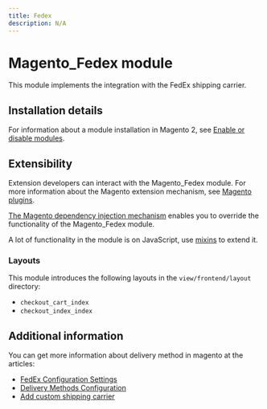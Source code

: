 ```yaml
---
title: Fedex
description: N/A
---
```


# Magento_Fedex module

This module implements the integration with the FedEx shipping carrier.

## Installation details

For information about a module installation in Magento 2, see [Enable or disable modules](https://experienceleague.adobe.com/docs/commerce-operations/installation-guide/tutorials/manage-modules.html).

## Extensibility

Extension developers can interact with the Magento_Fedex module. For more information about the Magento extension mechanism, see [Magento plugins](https://developer.adobe.com/commerce/php/development/components/plugins/).

[The Magento dependency injection mechanism](https://developer.adobe.com/commerce/php/development/components/dependency-injection/) enables you to override the functionality of the Magento_Fedex module.

A lot of functionality in the module is on JavaScript, use [mixins](https://developer.adobe.com/commerce/frontend-core/javascript/mixins/) to extend it.

### Layouts

This module introduces the following layouts in the `view/frontend/layout` directory:

- `checkout_cart_index`
- `checkout_index_index`

## Additional information

You can get more information about delivery method in magento at the articles:

- [FedEx Configuration Settings](https://experienceleague.adobe.com/docs/commerce-admin/stores-sales/delivery/shipping-carriers/fedex.html)
- [Delivery Methods Configuration](https://experienceleague.adobe.com/docs/commerce-admin/config/sales/delivery-methods.html)
- [Add custom shipping carrier](https://developer.adobe.com/commerce/php/tutorials/frontend/custom-checkout/add-shipping-carrier/)
